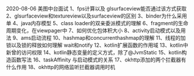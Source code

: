 2020-08-06 美图中台面试
1、fps计算以及 glsurfaceview能否通过该方式获取
2、glsurfaceview和textureview以及surfaceview的区别
3、binder为什么采用单
4、java内存模型
5、class loader的双亲委派模式的理解
6、fragment的生命周期变化，在viewpager中
7、如何优化包体积大小
8、activity启动模式以及用法
9、ams启动流程
10、hashmap和concurrenthashmap的理解
11、线程的加锁以及锁的释放如何理解  wait和notify
12、kotlin扩展函数的作用域
13、kotlin中新曾的访问权限
14、kotlin静态变量的定义方式，除了@JvmStatic
15、kotlin构造函数写法
16、taskAffinity 与启动模式的关系
17、okhttp添加的两个拦截器有什么作用
18、okhttp的网络监听拦截器调用时机